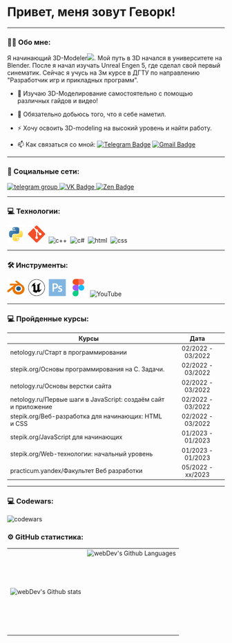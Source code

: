 
# Привет, меня зовут Геворк!

---

### :man_technologist: Обо мне:

Я начинающий 3D-Modeler<img src="https://media.giphy.com/media/WUlplcMpOCEmTGBtBW/giphy.gif" width="30px">. Мой путь в 3D начался в университете на Blender. После я начал изучать Unreal Engen 5, где сделал свой первый синематик. Сейчас я учусь на 3м курсе в ДГТУ по направлению "Разработчик игр и прикладных программ".

- :telescope: Изучаю 3D-Моделирование самостоятельно с помощью различных гайдов и видео!

- :seedling: Обязательно добьюсь того, что я себе наметил.

- :zap: Хочу освоить 3D-modeling на высокий уровень и найти работу.

- :mailbox: Как связаться со мной: [![Telegram Badge](https://img.shields.io/badge/-Мой_Telegram-blue?style=flat&logo=Telegram&logoColor=white)](https://t.me/zhozhobadzho) [![Gmail Badge](https://img.shields.io/badge/-Мой_Gmail-red?style=flat&logo=Gmail&logoColor=white)](mailto:gevork2307@gmail.com)

---

### 🤝 Социальные сети:

  <div id="badges">
    <a href="https://t.me/zhozhobadzho" target="_blank">
      <img src="https://cdn-icons-png.flaticon.com/512/2111/2111646.png" width="40" height="40" alt="telegram group" />
    </a>
    <a href="https://vk.com/oski.txaim" target="_blank">
      <img src="https://cdn-icons-png.flaticon.com/512/145/145813.png" width="40" height="40" alt="VK Badge"/>
    </a>
    <a href="https://dzen.ru/id/64299229e590f52c87745441" target="_blank">
      <img src="https://upload.wikimedia.org/wikipedia/commons/thumb/a/ab/Yandex_Zen_logo_icon.svg/1024px-Yandex_Zen_logo_icon.svg.png" width="40" height="40" alt="Zen Badge"/>
    </a>
  </div>

---

### 💻 Технологии:

<div>
  <img src="https://github.com/devicons/devicon/blob/master/icons/python/python-original.svg" title="python" alt="python" width="40" height="40"/>&nbsp
  <img src="https://github.com/devicons/devicon/blob/master/icons/git/git-original.svg" title="git" alt="git" width="40" height="40"/>&nbsp
  <img src="https://static10.tgstat.ru/channels/_0/33/33acf54289c9267408370fcd8e7a6fe4.jpg" title="c++" alt="c++" width="40" height="40"/>&nbsp
  <img src="https://www.seekpng.com/png/full/65-652129_soundwave-analytics-limited-logo.png" title="c#" alt="c#" width="40" height="40"/>&nbsp
  <img src="https://www.desura.com/files/images/65/65f875b0aa3b0eb635d4f76bfebca0f6.png" title="html" alt="html" width="40" height="40"/>&nbsp
  <img src="https://luxe-host.ru/wp-content/uploads/3/1/6/316df50bcf36dccbe19dd219abf85b16.png" title="css" alt="css" width="40" height="40"/>&nbsp
</div>

---

### 🛠 Инструменты:

<div>
  <img src="https://github.com/devicons/devicon/blob/master/icons/blender/blender-original.svg" title="blender" alt="blender" width="40" height="40"/>&nbsp
  <img src="https://github.com/devicons/devicon/blob/master/icons/unrealengine/unrealengine-original.svg" title="unrealengine" alt="unrealengine" width="40" height="40"/>&nbsp;
  <img src="https://github.com/devicons/devicon/blob/master/icons/photoshop/photoshop-plain.svg" title="photoshop" alt="photoshop" width="40" height="40"/>&nbsp;
  <img src="https://github.com/devicons/devicon/blob/master/icons/figma/figma-original.svg" title="figma" alt="figma" width="40" height="40"/>&nbsp;
  <img src="https://upload.wikimedia.org/wikipedia/commons/9/9e/YouTube_Logo_%282013-2017%29.svg" title="YouTube" alt="YouTube" width="40" height="40"/>&nbsp;
</div>

---

### 💻 Пройденные курсы:

| Курсы                                                           | Дата              |
| ----------------------------------------------------------------| :---------------: |
| netology.ru/Старт в программировании                            | 02/2022 - 03/2022 |
| stepik.org/Основы программирования на C. Задачи.                | 02/2022 - 03/2022 |
| netology.ru/Основы верстки сайта                                | 02/2022 - 03/2022 |
| netology.ru/Первые шаги в JavaScript: создаём сайт и приложение | 02/2022 - 03/2022 |
| stepik.org/Веб-разработка для начинающих: HTML и CSS            | 02/2022 - 03/2022 |
| stepik.org/JavaScript для начинающих                            | 01/2023 - 01/2023 |
| stepik.org/Web-технологии: начальный уровень                    | 01/2023 - 01/2023 |
| practicum.yandex/Факультет Веб разработки                       | 05/2022 - xx/2023 |

---

### 💻 Codewars:

![codewars](https://www.codewars.com/users/FilimonovAlexey/badges/large)

### ⚙️ GitHub статистика:

<table>
  <tr>
    <td>
      <img align="left" src="http://github-readme-streak-stats.herokuapp.com?user=Gevork23&theme=dark&background=000000" alt="webDev's Github stats" />
    </td>
    <td>
      <img height="195px" align="right" alt="webDev's Github Languages" src="https://github-readme-stats-sigma-five.vercel.app/api/top-langs/?username=Gevork23&layout=compact&theme=vision-friendly-dark" />
    </td>
  </tr>
</table>
